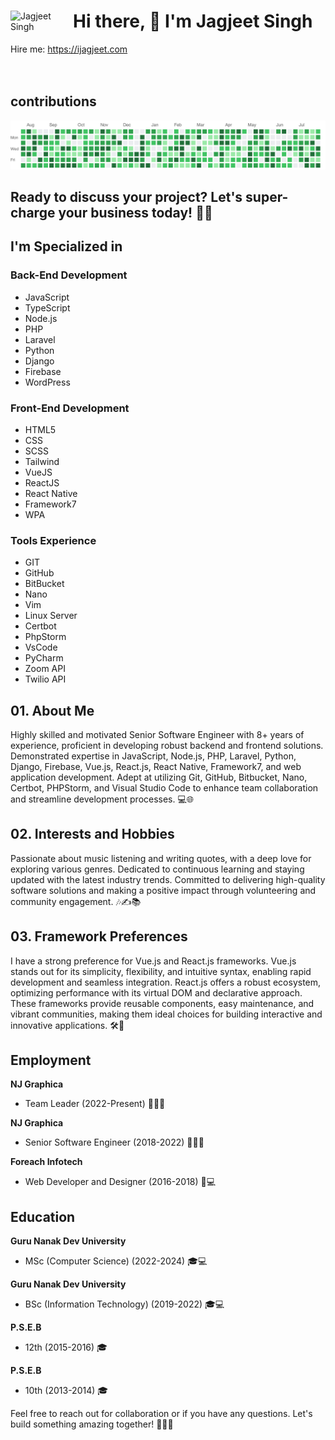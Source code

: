 <div>
  <a href="https://ijagjeet.com" target="_blank">
    <img align="left" width="100" height="auto"  src="https://avatars.githubusercontent.com/u/46004289?v=4" alt="Jagjeet Singh"/>
  </a>
  <h1>Hi there, 👋 I'm Jagjeet Singh</h1>
  Hire me: 
  <a href="https://ijagjeet.com" target="_blank">https://ijagjeet.com</a>
</div>
<br/>
<br/>

###



###

## contributions
![Jagjeet Singh](/contributions.gif)

## Ready to discuss your project? Let's super-charge your business today! 💼🚀

## I'm Specialized in

### Back-End Development
- JavaScript
- TypeScript
- Node.js
- PHP
- Laravel
- Python
- Django
- Firebase
- WordPress

### Front-End Development
- HTML5
- CSS
- SCSS
- Tailwind
- VueJS
- ReactJS
- React Native
- Framework7
- WPA

### Tools Experience
- GIT
- GitHub
- BitBucket
- Nano
- Vim
- Linux Server
- Certbot
- PhpStorm
- VsCode
- PyCharm
- Zoom API
- Twilio API

## 01. About Me

Highly skilled and motivated Senior Software Engineer with 8+ years of experience, proficient in developing robust backend and frontend solutions. Demonstrated expertise in JavaScript, Node.js, PHP, Laravel, Python, Django, Firebase, Vue.js, React.js, React Native, Framework7, and web application development. Adept at utilizing Git, GitHub, Bitbucket, Nano, Certbot, PHPStorm, and Visual Studio Code to enhance team collaboration and streamline development processes. 💻🌐

## 02. Interests and Hobbies

Passionate about music listening and writing quotes, with a deep love for exploring various genres. Dedicated to continuous learning and staying updated with the latest industry trends. Committed to delivering high-quality software solutions and making a positive impact through volunteering and community engagement. 🎶✍️📚

## 03. Framework Preferences

I have a strong preference for Vue.js and React.js frameworks. Vue.js stands out for its simplicity, flexibility, and intuitive syntax, enabling rapid development and seamless integration. React.js offers a robust ecosystem, optimizing performance with its virtual DOM and declarative approach. These frameworks provide reusable components, easy maintenance, and vibrant communities, making them ideal choices for building interactive and innovative applications. 🛠️🚀

## Employment

**NJ Graphica**
- Team Leader (2022-Present) 🏢👨‍💼

**NJ Graphica**
- Senior Software Engineer (2018-2022) 🏢👨‍💻

**Foreach Infotech**
- Web Developer and Designer (2016-2018) 🏢💻

## Education

**Guru Nanak Dev University**
- MSc (Computer Science) (2022-2024) 🎓💻

**Guru Nanak Dev University**
- BSc (Information Technology) (2019-2022) 🎓💻

**P.S.E.B**
- 12th (2015-2016) 🎓

**P.S.E.B**
- 10th (2013-2014) 🎓

Feel free to reach out for collaboration or if you have any questions. Let's build something amazing together! 👨‍💻🚀
